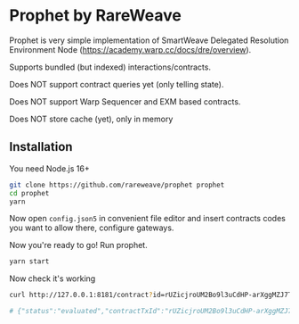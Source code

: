 # Prophet by RareWeave
Prophet is very simple implementation of SmartWeave Delegated Resolution Environment Node (https://academy.warp.cc/docs/dre/overview).

Supports bundled (but indexed) interactions/contracts.

Does NOT support contract queries yet (only telling state).

Does NOT support Warp Sequencer and EXM based contracts.

Does NOT store cache (yet), only in memory

## Installation

You need Node.js 16+

```sh
git clone https://github.com/rareweave/prophet prophet
cd prophet
yarn
```
Now open `config.json5` in convenient file editor and insert contracts codes you want to allow there, configure gateways.

Now you're ready to go! Run prophet.

```sh
yarn start
```

Now check it's working

```sh
curl http://127.0.0.1:8181/contract?id=rUZicjroUM2Bo9l3uCdHP-arXggMZJ7T_ure3k5H8Sw # your own contract id

# {"status":"evaluated","contractTxId":"rUZicjroUM2Bo9l3uCdHP-arXggMZJ7T_ure3k5H8Sw","state":{"owner":"udOL7D7qkfFyfnkxfRQA0r1Eoz1-XRwUOSLfiCFee38","minter":"udOL...

```

